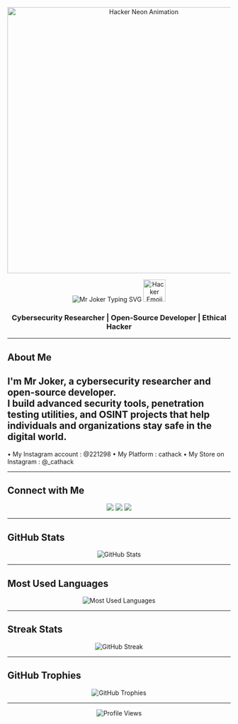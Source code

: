 <!-- Header with Neon Hacker GIF -->
<p align="center">
  <img src="https://i.gifer.com/7UkH.gif" width="600" alt="Hacker Neon Animation"/>
</p>

<!-- Animated name: Mr Joker (typing effect) + small hacker GIF -->
<p align="center">
  <img src="https://readme-typing-svg.demolab.com?font=JetBrains+Mono&weight=900&size=44&pause=1000&center=true&vCenter=true&width=800&lines=Mr+Joker" alt="Mr Joker Typing SVG"/>
  <img src="https://media.giphy.com/media/ZVik7pBtu9dNS/giphy.gif" width="50" height="50" alt="Hacker Emoji"/>
</p>

<h3 align="center">Cybersecurity Researcher | Open-Source Developer | Ethical Hacker</h3>

---

## About Me
I'm **Mr Joker**, a cybersecurity researcher and open-source developer.  
I build advanced security tools, penetration testing utilities, and OSINT projects that help individuals and organizations stay safe in the digital world.
---
• My Instagram account : @221298
• My Platform : cathack
• My Store on Instagram : @_cathack

---

## Connect with Me
<p align="center">
  <a href="https://instagram.com/221298" target="_blank"><img src="https://img.shields.io/badge/Instagram-E4405F?style=for-the-badge&logo=instagram&logoColor=white"/></a>
  <a href="https://t.me/jjnn14" target="_blank"><img src="https://img.shields.io/badge/Telegram-2CA5E0?style=for-the-badge&logo=telegram&logoColor=white"/></a>
  <a href="https://t.me/vv3ck" target="_blank"><img src="https://img.shields.io/badge/Telegram%20Channel-0088cc?style=for-the-badge&logo=telegram&logoColor=white"/></a>
</p>

---

## GitHub Stats
<p align="center">
  <img src="https://github-readme-stats.vercel.app/api?username=vv1ck&show_icons=true&theme=tokyonight&hide_border=true&count_private=true" alt="GitHub Stats"/>
</p>

---

## Most Used Languages
<p align="center">
  <img src="https://github-readme-stats.vercel.app/api/top-langs/?username=vv1ck&layout=compact&theme=tokyonight&hide_border=true" alt="Most Used Languages"/>
</p>

---

## Streak Stats
<p align="center">
  <img src="https://streak-stats.demolab.com?user=vv1ck&theme=tokyonight&hide_border=true" alt="GitHub Streak"/>
</p>

---

## GitHub Trophies
<p align="center">
  <img src="https://github-profile-trophy.vercel.app/?username=vv1ck&theme=tokyonight&no-frame=true&no-bg=true&margin-w=10&margin-h=10&v=1" alt="GitHub Trophies"/>
</p>

---

<p align="center">
  <img src="https://komarev.com/ghpvc/?username=vv1ck&label=Profile%20Views&color=0e75b6&style=flat" alt="Profile Views"/>
</p>
